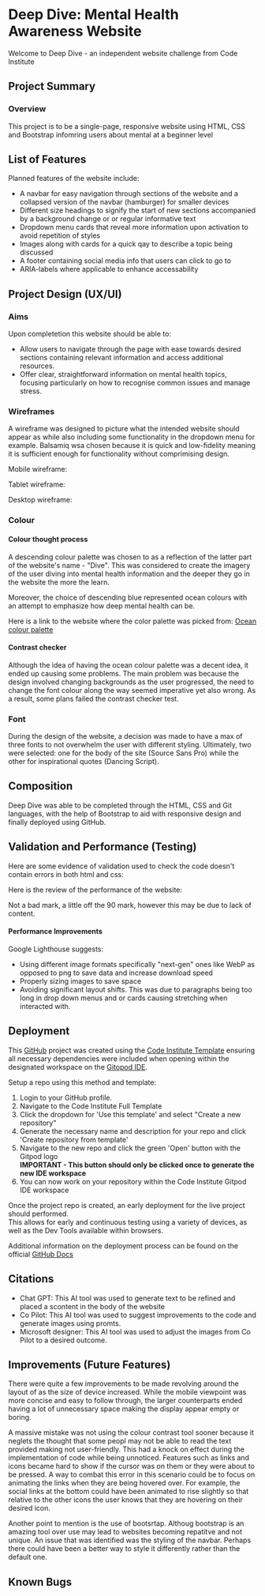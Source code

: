 # Deep Dive: Mental Health Awareness Website

Welcome to Deep Dive - an independent website challenge from Code Institute
## Project Summary
### Overview

This project is to be a single-page, responsive website using HTML, CSS and Bootstrap infomring users about mental at a beginner level

## List of Features

Planned features of the website include:
- A navbar for easy navigation through sections of the website and a collapsed version of the navbar (hamburger) for smaller devices
- Different size headings to signify the start of new sections accompanied by a background change or or regular informative text
- Dropdown menu cards that reveal more information upon activation to avoid repetition of styles
- Images along with cards for a quick qay to describe a topic being discussed
- A footer containing social media info that users can click to go to
- ARIA-labels where applicable to enhance accessability


## Project Design (UX/UI)
### Aims

Upon completetion this website should be able to:

- Allow users to navigate through the page with ease towards desired sections containing relevant information and access additional resources.
- Offer clear, straightforward information on mental health topics, focusing particularly on how to recognise common issues and manage stress.

### Wireframes
A wireframe was designed to picture what the intended website should appear as while also including some functionality in the dropdown menu for example. Balsamiq wsa chosen because it is quick and low-fidelity meaning it is sufficient enough for functionality without comprimising design.

Mobile wireframe:

Tablet wireframe:

Desktop wireframe:

### Colour
#### Colour thought process

A descending colour palette was chosen to as a reflection of the latter part of the website's name - "Dive". This was considered to create the imagery of the user diving into mental health information and the deeper they go in the website the more the learn.

Moreover, the choice of descending blue represented ocean colours with an attempt to emphasize how deep mental health can be.

Here is a link to the website where the color palette was picked from: <a href="https://my.clevelandclinic.org/health/diseases/17843-mood-disorders" target="_blank" rel="noopener noreferrer" aria-label="Link to color pallette">Ocean colour palette</a>

#### Contrast checker

Although the idea of having the ocean colour palette was a decent idea, it ended up causing some problems. The main problem was because the design involved changing backgrounds as the user progressed, the need to change the font colour along the way seemed imperative yet also wrong. As a result, some plans failed the contrast checker test.



### Font

During the design of the website, a decision was made to have a max of three fonts to not overwhelm the user with different styling. Ultimately, two were selected: one for the body of the site (Source Sans Pro) while the other for inspirational quotes (Dancing Script).

## Composition

Deep Dive was able to be completed through the HTML, CSS and Git languages, with the help of Bootstrap to aid with responsive design and finally deployed using GitHub.

## Validation and Performance (Testing)

Here are some evidence of validation used to check the code doesn't contain errors in both html and css:



Here is the review of the performance of the website:

Not a bad mark, a little off the 90 mark, however this may be due to lack of content.

#### Performance Improvements

Google Lighthouse suggests:
- Using different image formats specifically "next-gen" ones like WebP as opposed to png to save data and increase download speed
- Properly sizing images to save space
- Avoiding significant layout shifts. This was due to paragraphs being too long in drop down menus and or cards causing stretching when interacted with.

## Deployment

This [GitHub](https://github.com/) project was created using the [Code Institute Template](https://github.com/Code-Institute-Org/ci-full-template) ensuring all necessary dependencies were included when opening within the designated workspace on the [Gitopod IDE](https://www.gitpod.io/).

Setup a repo using this method and template:
1. Login to your GitHub profile.
2. Navigate to the Code Institute Full Template
3. Click the dropdown for 'Use this template' and select "Create a new repository"
4. Generate the necessary name and description for your repo and click 'Create repository from template'
5. Navigate to the new repo and click the green 'Open' button with the Gitpod logo<br>
**IMPORTANT - This button should only be clicked once to generate the new IDE workspace**
6. You can now work on your repository within the Code Institute Gitpod IDE workspace

Once the project repo is created, an early deployment for the live project should performed.<br>
This allows for early and continuous testing using a variety of devices, as well as the Dev Tools available within browsers.

Additional information on the deployment process can be found on the official [GitHub Docs](https://docs.github.com/en/pages/quickstart)

## Citations

- Chat GPT: This AI tool was used to generate text to be refined and placed a scontent in the body of the website
- Co Pilot: This AI tool was used to suggest improvements to the code and generate images using promts.
- Microsoft designer: This AI tool was used to adjust the images from Co Pilot to a desired outcome.

## Improvements (Future Features)

There were quite a few improvements to be made revolving around the layout of as the size of device increased. While the mobile viewpoint was more concise and easy to follow through, the larger counterparts ended having a lot of unnecessary space making the display appear empty or boring.

A massive mistake was not using the colour contrast tool sooner because it neglets the thought that some peopl may not be able to read the text provided making not user-friendly. This had a knock on effect during the implementation of code while being unnoticed. Features such as links and icons became hard to show if the cursor was on them or they were about to be pressed. A way to combat this error in this scenario could be to focus on animating the links when they are being hovered over. For example, the social links at the bottom could have been animated to rise slightly so that relative to the other icons the user knows that they are hovering on their desired icon.

Another point to mention is the use of bootsrtap. Althoug bootstrap is an amazing tool over use may lead to websites becoming repatitve and not unique. An issue that was identified was the styling of the navbar. Perhaps there could have been a better way to style it differently rather than the default one.


## Known Bugs
